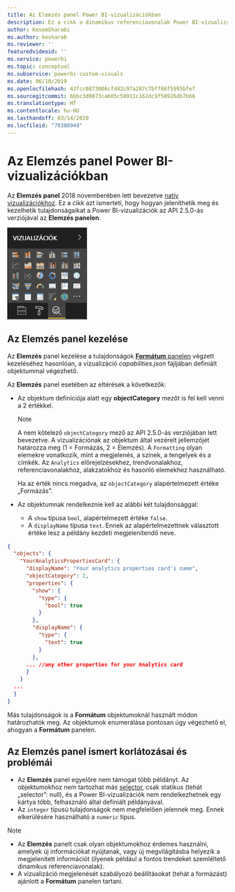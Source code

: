 ```yaml
---
title: Az Elemzés panel Power BI-vizualizációkban
description: Ez a cikk a dinamikus referenciavonalak Power BI-vizualizációkban való létrehozását ismerteti.
author: KesemSharabi
ms.author: kesharab
ms.reviewer: ''
featuredvideoid: ''
ms.service: powerbi
ms.topic: conceptual
ms.subservice: powerbi-custom-visuals
ms.date: 06/18/2019
ms.openlocfilehash: 43fcc0873006cfd42c97a287c7bff66f5995bfef
ms.sourcegitcommit: 6bbc3d0073ca605c50911c162dc9f58926db7b66
ms.translationtype: HT
ms.contentlocale: hu-HU
ms.lasthandoff: 03/14/2020
ms.locfileid: "79380949"
---
```

# <a name="the-analytics-pane-in-power-bi-visuals"></a>Az Elemzés panel Power BI-vizualizációkban

Az **Elemzés panel** 2018 novemberében lett bevezetve [natív vizualizációkhoz](https://docs.microsoft.com/power-bi/desktop-analytics-pane).
Ez a cikk azt ismerteti, hogy hogyan jeleníthetik meg és kezelhetik tulajdonságaikat a Power BI-vizualizációk az API 2.5.0-ás verziójával az **Elemzés panelen**.

![Az Elemzés panel](media/analytics-pane/visualization-pane-analytics-tab.png)

## <a name="manage-the-analytics-pane"></a>Az Elemzés panel kezelése

Az **Elemzés** panel kezelése a tulajdonságok [**Formátum** panelen](https://docs.microsoft.com/power-bi/developer/visuals/custom-visual-develop-tutorial-format-options) végzett kezeléséhez hasonlóan, a vizualizáció *capabilities.json* fájljában definiált objektummal végezhető.

Az **Elemzés** panel esetében az eltérések a következők:

* Az objektum definíciója alatt egy **objectCategory** mezőt is fel kell venni a 2 értékkel.

    > [!NOTE]
    > A nem kötelező `objectCategory` mező az API 2.5.0-ás verziójában lett bevezetve. A vizualizációnak az objektum által vezérelt jellemzőjét határozza meg (1 = Formázás, 2 = Elemzés). A `Formatting` olyan elemekre vonatkozik, mint a megjelenés, a színek, a tengelyek és a címkék. Az `Analytics` előrejelzésekhez, trendvonalakhoz, referenciavonalakhoz, alakzatokhoz és hasonló elemekhez használható.
    >
    > Ha az érték nincs megadva, az `objectCategory` alapértelmezett értéke „Formázás”.

* Az objektumnak rendelkeznie kell az alábbi két tulajdonsággal:
    * A `show` típusa `bool`, alapértelmezett értéke `false`.
    * A `displayName` típusa `text`. Ennek az alapértelmezettnek választott értéke lesz a példány kezdeti megjelenítendő neve.

```json
{
  "objects": {
    "YourAnalyticsPropertiesCard": {
      "displayName": "Your analytics properties card's name",
      "objectCategory": 2,
      "properties": {
        "show": {
          "type": {
            "bool": true
          }
        },
        "displayName": {
          "type": {
            "text": true
          }
        },
      ... //any other properties for your Analytics card
      }
    }
  ...
  }
}
```

Más tulajdonságok is a **Formátum** objektumoknál használt módon határozhatók meg. Az objektumok enumerálása pontosan úgy végezhető el, ahogyan a **Formátum** panelen.

## <a name="known-limitations-and-issues-of-the-analytics-pane"></a>Az Elemzés panel ismert korlátozásai és problémái

* Az **Elemzés** panel egyelőre nem támogat több példányt. Az objektumokhoz nem tartozhat más [selector](https://microsoft.github.io/PowerBI-visuals/docs/concepts/objects-and-properties/#selector), csak statikus (tehát „selector”: null), és a Power BI-vizualizációk nem rendelkezhetnek egy kártya több, felhasználó által definiált példányával.
* Az `integer` típusú tulajdonságok nem megfelelően jelennek meg. Ennek elkerülésére használható a `numeric` típus.

> [!NOTE]
> * Az **Elemzés** panelt csak olyan objektumokhoz érdemes használni, amelyek új információkat nyújtanak, vagy új megvilágításba helyezik a megjelenített információt (ilyenek például a fontos trendeket szemléltető dinamikus referenciavonalak).
> * A vizualizáció megjelenését szabályozó beállításokat (tehát a formázást) ajánlott a **Formátum** panelen tartani.
